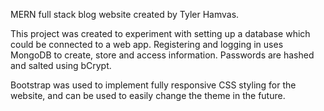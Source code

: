 MERN full stack blog website created by Tyler Hamvas.

This project was created to experiment with setting up a database which could be connected to a web app.
Registering and logging in uses MongoDB to create, store and access information. Passwords are hashed and salted using bCrypt.

Bootstrap was used to implement fully responsive CSS styling for the website, and can be used to easily change the theme in the future.
